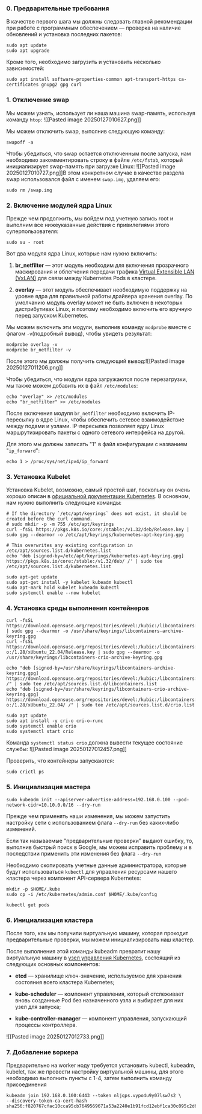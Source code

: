 ### 0. Предварительные требования

В качестве первого шага мы должны следовать главной рекомендации при работе с программным обеспечением — проверка на наличие обновлений и установка последних пакетов:

```shell
sudo apt update
sudo apt upgrade
```

Кроме того, необходимо загрузить и установить несколько зависимостей:
```shell
sudo apt install software-properties-common apt-transport-https ca-certificates gnupg2 gpg curl
```

### 1. Отключение swap

Мы можем узнать, использует ли наша машина swap-память, используя команду `htop`:
![[Pasted image 20250127010627.png]]

Мы можем отключить swap, выполнив следующую команду:

```shell
swapoff -a
```

Чтобы убедиться, что swap остается отключенным после запуска, нам необходимо закомментировать строку в файле `/etc/fstab`, который инициализирует swap-память при загрузке Linux:
![[Pasted image 20250127010727.png]]В этом конкретном случае в качестве раздела swap использовался файл с именем `swap.img`, удаляем его:

```shell
sudo rm /swap.img 
```

### 2. Включение модулей ядра Linux

Прежде чем продолжить, мы войдем под учетную запись root и выполним все нижеуказанные действия с привилегиями этого суперпользователя:

```shell
sudo su - root
```
Вот два модуля ядра Linux, которые нам нужно включить:

1. **br_netfilter** — этот модуль необходим для включения прозрачного маскирования и облегчения передачи трафика [Virtual Extensible LAN (VxLAN)](https://habr.com/ru/articles/344326/) для связи между Kubernetes Pods в кластере.
    
2. **overlay** — этот модуль обеспечивает необходимую поддержку на уровне ядра для правильной работы драйвера хранения overlay. По умолчанию модуль overlay может не быть включен в некоторых дистрибутивах Linux, и поэтому необходимо включить его вручную перед запуском Kubernetes.
    

Мы можем включить эти модули, выполнив команду `modprobe` вместе с флагом `-v`(подробный вывод), чтобы увидеть результат:

```shell
modprobe overlay -v
modprobe br_netfilter -v
```

После этого мы должны получить следующий вывод:![[Pasted image 20250127011206.png]]

Чтобы убедиться, что модули ядра загружаются после перезагрузки, мы также можем добавить их в файл `/etc/modules`:

```shell
echo "overlay" >> /etc/modules
echo "br_netfilter" >> /etc/modules
```

После включения модуля `br_netfilter` необходимо включить IP-пересылку в ядре Linux, чтобы обеспечить сетевое взаимодействие между подами и узлами. IP-пересылка позволяет ядру Linux маршрутизировать пакеты с одного сетевого интерфейса на другой.

Для этого мы должны записать "1" в файл конфигурации с названием "`ip_forward`":

```shell
echo 1 > /proc/sys/net/ipv4/ip_forward
```

### 3. Установка Kubelet

Установка Kubelet, возможно, самый простой шаг, поскольку он очень хорошо описан в [официальной документации Kubernetes](https://kubernetes.io/docs/setup/production-environment/tools/kubeadm/install-kubeadm/#installing-kubeadm-kubelet-and-kubectl). В основном, нам нужно выполнить следующие команды:

```shell
# If the directory `/etc/apt/keyrings` does not exist, it should be created before the curl command.
# sudo mkdir -p -m 755 /etc/apt/keyrings
curl -fsSL https://pkgs.k8s.io/core:/stable:/v1.32/deb/Release.key | sudo gpg --dearmor -o /etc/apt/keyrings/kubernetes-apt-keyring.gpg
```

```shell
# This overwrites any existing configuration in /etc/apt/sources.list.d/kubernetes.list
echo 'deb [signed-by=/etc/apt/keyrings/kubernetes-apt-keyring.gpg] https://pkgs.k8s.io/core:/stable:/v1.32/deb/ /' | sudo tee /etc/apt/sources.list.d/kubernetes.list
```

```shell
sudo apt-get update
sudo apt-get install -y kubelet kubeadm kubectl
sudo apt-mark hold kubelet kubeadm kubectl
sudo systemctl enable --now kubelet
```


### 4. Установка среды выполнения контейнеров

```shell
curl -fsSL https://download.opensuse.org/repositories/devel:/kubic:/libcontainers:/stable/xUbuntu_22.04/Release.key | sudo gpg --dearmor -o /usr/share/keyrings/libcontainers-archive-keyring.gpg
curl -fsSL https://download.opensuse.org/repositories/devel:/kubic:/libcontainers:/stable:/cri-o:/1.28/xUbuntu_22.04/Release.key | sudo gpg --dearmor -o /usr/share/keyrings/libcontainers-crio-archive-keyring.gpg
```

``` shell
echo "deb [signed-by=/usr/share/keyrings/libcontainers-archive-keyring.gpg] https://download.opensuse.org/repositories/devel:/kubic:/libcontainers:/stable/xUbuntu_22.04/ /" | sudo tee /etc/apt/sources.list.d/libcontainers.list
echo "deb [signed-by=/usr/share/keyrings/libcontainers-crio-archive-keyring.gpg] https://download.opensuse.org/repositories/devel:/kubic:/libcontainers:/stable:/cri-o:/1.28/xUbuntu_22.04/ /" | sudo tee /etc/apt/sources.list.d/crio.list
```

```shell
sudo apt update 
sudo apt install -y cri-o cri-o-runc
sudo systemctl enable crio
sudo systemctl start crio
```

Команда `systemctl status crio` должна вывести текущее состояние службы:
![[Pasted image 20250127012457.png]]

Проверить, что контейнеры запускаются:

```shell
sudo crictl ps
```
### 5. Инициализация мастера
```shell
sudo kubeadm init --apiserver-advertise-address=192.168.0.100 --pod-network-cidr=10.10.0.0/16 --dry-run
```

Прежде чем применять наши изменения, мы можем запустить настройку сети с использованием флага `--dry-run` без каких-либо изменений.

Если так называемые "предварительные проверки" выдают ошибку, то, выполнив быстрый поиск в Google, мы можем исправить проблему и в последствии применить эти изменения без флага `--dry-run`

Необходимо скопировать учетные данные администратора, которые будут использоваться `kubectl` для управления ресурсами нашего кластера через компонент API-сервера Kubernetes:

``` shell
mkdir -p $HOME/.kube
sudo cp -i /etc/kubernetes/admin.conf $HOME/.kube/config
```

``` shell
kubectl get pods
```
### 6. Инициализация кластера

После того, как мы получили виртуальную машину, которая проходит предварительные проверки, мы можем инициализировать наш кластер.

После выполнения этой команды kubeadm превратит нашу виртуальную машину в [узел управления Kubernetes](https://kubernetes.io/docs/concepts/overview/components/), состоящий из следующих основных компонентов:

- **etcd** — хранилище ключ-значение, используемое для хранения состояния всего кластера Kubernetes;
    
- **kube-scheduler** — компонент управления, который отслеживает вновь созданные Pod без назначенного узла и выбирает для них узел для запуска;
    
- **kube-controller-manager** — компонент управления, запускающий процессы контроллера.

![[Pasted image 20250127012733.png]]

### 7. Добавление воркера

Предварительно на worker ноду требуется установить kubectl, kubeadm, kubelet, так же провести настройку виртуальной машины, для этого необходимо выполнить пункты с 1-4, затем выполнить команду присоединения

``` shell
kubeadm join 192.168.0.100:6443 --token nljqps.vypo4u9y07lsw7s2 \        --discovery-token-ca-cert-hash sha256:f820767cfac10cca95cb7649569671a53a2240e1b91fcd12ebf1ca30c095c2d6
```
